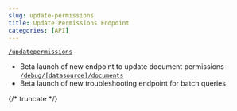 ```yaml
---
slug: update-permissions
title: Update Permissions Endpoint
categories: [API]
---
```


  [`/updatepermissions`](../api/indexing-api/update-document-permissions)
  - Beta launch of new endpoint to update document permissions -
  [`/debug/[datasource]/documents`](../api/indexing-api/beta-get-information-of-a-batch-of-documents)
  - Beta launch of new troubleshooting endpoint for batch queries

  {/* truncate */}
